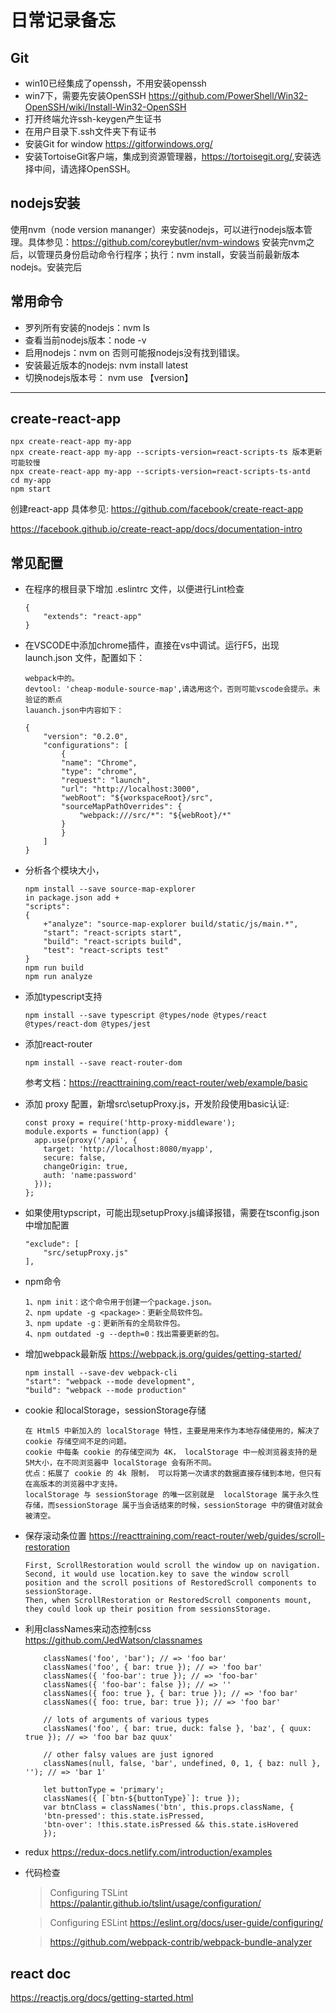 # 日常记录备忘

## Git 
* win10已经集成了openssh，不用安装openssh
* win7下，需要先安装OpenSSH
<https://github.com/PowerShell/Win32-OpenSSH/wiki/Install-Win32-OpenSSH>
* 打开终端允许ssh-keygen产生证书
* 在用户目录下.ssh文件夹下有证书
* 安装Git for window <https://gitforwindows.org/>
* 安装TortoiseGit客户端，集成到资源管理器，<https://tortoisegit.org/>,安装选择中间，请选择OpenSSH。
## nodejs安装
使用nvm（node version  mananger）来安装nodejs，可以进行nodejs版本管理。具体参见：<https://github.com/coreybutler/nvm-windows>
安装完nvm之后，以管理员身份启动命令行程序；执行：nvm install，安装当前最新版本nodejs。安装完后

## 常用命令 
* 罗列所有安装的nodejs：nvm ls 
* 查看当前nodejs版本：node -v
* 启用nodejs：nvm on 否则可能报nodejs没有找到错误。
* 安装最近版本的nodejs: nvm install latest
* 切换nodejs版本号： nvm use 【version】
-------
## create-react-app
```
npx create-react-app my-app
npx create-react-app my-app --scripts-version=react-scripts-ts 版本更新可能较慢
npx create-react-app my-app --scripts-version=react-scripts-ts-antd
cd my-app
npm start
```
创建react-app 具体参见: 
<https://github.com/facebook/create-react-app> 

<https://facebook.github.io/create-react-app/docs/documentation-intro>
## 常见配置
* 在程序的根目录下增加 .eslintrc 文件，以便进行Lint检查
    ```
    {
        "extends": "react-app"
    }
    ```
* 在VSCODE中添加chrome插件，直接在vs中调试。运行F5，出现 launch.json 文件，配置如下：
    ```
    webpack中的。
    devtool: 'cheap-module-source-map',请选用这个，否则可能vscode会提示。未验证的断点
    lauanch.json中内容如下：

    {
        "version": "0.2.0",
        "configurations": [
            {
            "name": "Chrome",
            "type": "chrome",
            "request": "launch",
            "url": "http://localhost:3000",
            "webRoot": "${workspaceRoot}/src",
            "sourceMapPathOverrides": {
                "webpack:///src/*": "${webRoot}/*"
            }
            }
        ]
    }
    ```
* 分析各个模块大小，
    ```
    npm install --save source-map-explorer
    in package.json add +
    "scripts": 
    {
        +"analyze": "source-map-explorer build/static/js/main.*",
        "start": "react-scripts start",
        "build": "react-scripts build",
        "test": "react-scripts test"
    }
    npm run build
    npm run analyze
    ```
* 添加typescript支持
    ```
    npm install --save typescript @types/node @types/react @types/react-dom @types/jest
    ```
* 添加react-router
    ```
    npm install --save react-router-dom
    ```
    参考文档：<https://reacttraining.com/react-router/web/example/basic>
* 添加 proxy 配置，新增src\setupProxy.js，开发阶段使用basic认证:
    ```
    const proxy = require('http-proxy-middleware');
	module.exports = function(app) {
	  app.use(proxy('/api', { 
	    target: 'http://localhost:8080/myapp', 
	    secure: false,
	    changeOrigin: true,
	    auth: 'name:password' 
	  }));
	};
    ```
* 如果使用typscript，可能出现setupProxy.js编译报错，需要在tsconfig.json中增加配置
	```
	"exclude": [
	    "src/setupProxy.js"
	],
	```
* npm命令
    ```
    1、npm init：这个命令用于创建一个package.json。
    2、npm update -g <package>：更新全局软件包。
    3、npm update -g：更新所有的全局软件包。
    4、npm outdated -g --depth=0：找出需要更新的包。
    ```
* 增加webpack最新版 <https://webpack.js.org/guides/getting-started/>
    ```
    npm install --save-dev webpack-cli
    "start": "webpack --mode development",
    "build": "webpack --mode production"
    ```
* cookie 和localStorage，sessionStorage存储
	```
	在 Html5 中新加入的 localStorage 特性，主要是用来作为本地存储使用的，解决了 cookie 存储空间不足的问题。
	cookie 中每条 cookie 的存储空间为 4K， localStorage 中一般浏览器支持的是 5M大小，在不同浏览器中 localStorage 会有所不同。
	优点：拓展了 cookie 的 4k 限制， 可以将第一次请求的数据直接存储到本地，但只有在高版本的浏览器中才支持。
	localStorage 与 sessionStorage 的唯一区别就是  localStorage 属于永久性存储，而sessionStorage 属于当会话结束的时候，sessionStorage 中的键值对就会被清空。
	```
* 保存滚动条位置 <https://reacttraining.com/react-router/web/guides/scroll-restoration>
	```
	First, ScrollRestoration would scroll the window up on navigation. 
	Second, it would use location.key to save the window scroll position and the scroll positions of RestoredScroll components to sessionStorage. 
	Then, when ScrollRestoration or RestoredScroll components mount, they could look up their position from sessionsStorage.
	```
* 利用classNames来动态控制css <https://github.com/JedWatson/classnames>
    ```
        classNames('foo', 'bar'); // => 'foo bar'
        classNames('foo', { bar: true }); // => 'foo bar'
        classNames({ 'foo-bar': true }); // => 'foo-bar'
        classNames({ 'foo-bar': false }); // => ''
        classNames({ foo: true }, { bar: true }); // => 'foo bar'
        classNames({ foo: true, bar: true }); // => 'foo bar'

        // lots of arguments of various types
        classNames('foo', { bar: true, duck: false }, 'baz', { quux: true }); // => 'foo bar baz quux'

        // other falsy values are just ignored
        classNames(null, false, 'bar', undefined, 0, 1, { baz: null }, ''); // => 'bar 1'

        let buttonType = 'primary';
        classNames({ [`btn-${buttonType}`]: true });
        var btnClass = classNames('btn', this.props.className, {
        'btn-pressed': this.state.isPressed,
        'btn-over': !this.state.isPressed && this.state.isHovered
        });
    ```
* redux <https://redux-docs.netlify.com/introduction/examples>
* 代码检查 
    > Configuring TSLint <https://palantir.github.io/tslint/usage/configuration/>

    > Configuring ESLint <https://eslint.org/docs/user-guide/configuring/>

    > https://github.com/webpack-contrib/webpack-bundle-analyzer
## react doc
<https://reactjs.org/docs/getting-started.html>

